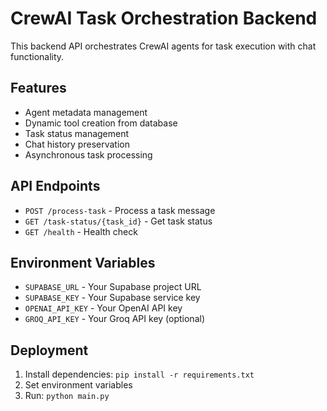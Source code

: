 # CrewAI Task Orchestration Backend

This backend API orchestrates CrewAI agents for task execution with chat functionality.

## Features

- Agent metadata management
- Dynamic tool creation from database
- Task status management
- Chat history preservation
- Asynchronous task processing

## API Endpoints

- `POST /process-task` - Process a task message
- `GET /task-status/{task_id}` - Get task status
- `GET /health` - Health check

## Environment Variables

- `SUPABASE_URL` - Your Supabase project URL
- `SUPABASE_KEY` - Your Supabase service key
- `OPENAI_API_KEY` - Your OpenAI API key
- `GROQ_API_KEY` - Your Groq API key (optional)

## Deployment

1. Install dependencies: `pip install -r requirements.txt`
2. Set environment variables
3. Run: `python main.py`